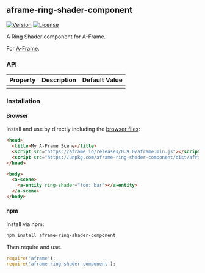 ## aframe-ring-shader-component

[![Version](http://img.shields.io/npm/v/aframe-ring-shader-component.svg?style=flat-square)](https://npmjs.org/package/aframe-ring-shader-component)
[![License](http://img.shields.io/npm/l/aframe-ring-shader-component.svg?style=flat-square)](https://npmjs.org/package/aframe-ring-shader-component)

A Ring Shader component for A-Frame.

For [A-Frame](https://aframe.io).

### API

| Property | Description | Default Value |
| -------- | ----------- | ------------- |
|          |             |               |

### Installation

#### Browser

Install and use by directly including the [browser files](dist):

```html
<head>
  <title>My A-Frame Scene</title>
  <script src="https://aframe.io/releases/0.9.0/aframe.min.js"></script>
  <script src="https://unpkg.com/aframe-ring-shader-component/dist/aframe-ring-shader-component.min.js"></script>
</head>

<body>
  <a-scene>
    <a-entity ring-shader="foo: bar"></a-entity>
  </a-scene>
</body>
```

#### npm

Install via npm:

```bash
npm install aframe-ring-shader-component
```

Then require and use.

```js
require('aframe');
require('aframe-ring-shader-component');
```
